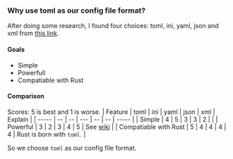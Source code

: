 ### Why use toml as our config file format?

After doing some research, I found four choices: toml, ini, yaml, json and xml from [this link](https://www.barenakedcoder.com/blog/2020/03/config-files-ini-xml-json-yaml-toml/).

#### Goals
- Simple
- Powerfull
- Compatiable with Rust
#### Comparison
Scores: 5 is best and 1 is worse.
| Feature | toml | ini | yaml | json | xml | Explain |
| ----- | -- | -- | --- | -- | -- | ----- |
| Simple |  4 | 5 | 3 | 3 | 2 | |
| Powerful | 3 | 2 | 3 | 4 | 5 | See [wiki](https://en.wikipedia.org/wiki/TOML) |
| Compatiable with Rust | 5 |  4 | 4 | 4 | 4 | Rust is born with `toml`. |

So we choose `toml` as our config file format.

